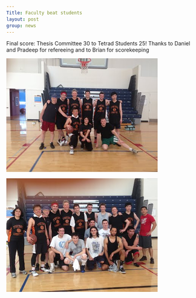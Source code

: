 ```yaml
---
Title: Faculty beat students
layout: post
group: news
---
```

Final score: Thesis Committee 30 to Tetrad Students 25! Thanks to Daniel and Pradeep for refereeing and to Brian for scorekeeping

![faculty](/static/img/news/thesis1.jpg "Faculty")

![everyone](/static/img/news/thesis2.jpg "Everyone")

